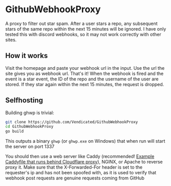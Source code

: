 # GithubWebhookProxy

A proxy to filter out star spam. 
After a user stars a repo, any subsequent stars of the same repo within the next 15 minutes will be ignored.
I have only tested this with discord webhooks, so it may not work correctly with other sites.

## How it works

Visit the homepage and paste your webhook url in the input.
Use the url the site gives you as webhook url. That's it!
When the webhook is fired and the event is a star event, the ID of the repo and the username of the user are stored.
If they star again within the next 15 minutes, the request is dropped.

## Selfhosting

Building ghwp is trivial:

```sh
git clone https://github.com/Vendicated/GithubWebhookProxy
cd GithubWebhookProxy
go build
```

This outputs a binary `ghwp` (or `ghwp.exe` on Windows) that when run will start the server on port 1337

You should then use a web server like Caddy (recommended! [Example Caddyfile that runs behind Cloudflare proxy](/Caddyfile)), NGINX, or Apache to reverse proxy it.
Make sure that the X-Forwarded-For header is set to the requester's ip and has not been spoofed with, as it is used to verify that webhook post requests are genuine requests coming from GitHub
